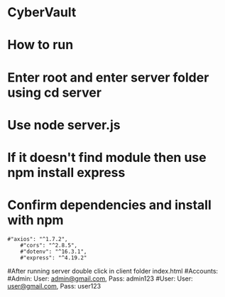 # CyberVault

# How to run

# Enter root and enter server folder using cd server
# Use node server.js
# If it doesn't find module then use npm install express
# Confirm dependencies and install with npm
	#"axios": "^1.7.2",
        #"cors": "^2.8.5",
        #"dotenv": "^16.3.1",
        #"express": "^4.19.2"
#After running server double click in client folder index.html
#Accounts:
#Admin: User: admin@gmail.com, Pass: admin123
#User: User: user@gmail.com, Pass: user123